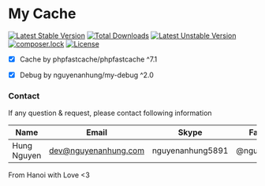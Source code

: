 # My Cache

[![Latest Stable Version](https://poser.pugx.org/nguyenanhung/my-cache/v/stable)](https://packagist.org/packages/nguyenanhung/my-cache)
[![Total Downloads](https://poser.pugx.org/nguyenanhung/my-cache/downloads)](https://packagist.org/packages/nguyenanhung/my-cache)
[![Latest Unstable Version](https://poser.pugx.org/nguyenanhung/my-cache/v/unstable)](https://packagist.org/packages/nguyenanhung/my-cache)
[![composer.lock](https://poser.pugx.org/nguyenanhung/my-cache/composerlock)](https://packagist.org/packages/nguyenanhung/my-cache)
[![License](https://poser.pugx.org/nguyenanhung/my-cache/license)](https://packagist.org/packages/nguyenanhung/my-cache)

- [x] Cache by phpfastcache/phpfastcache ^7.1

- [x] Debug by nguyenanhung/my-debug ^2.0

### Contact

If any question & request, please contact following information

| Name        | Email                | Skype            | Facebook      |
| ----------- | -------------------- | ---------------- | ------------- |
| Hung Nguyen | dev@nguyenanhung.com | nguyenanhung5891 | @nguyenanhung |

From Hanoi with Love <3